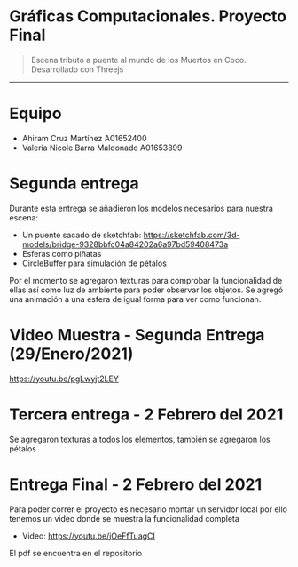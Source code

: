 # Gráficas Computacionales. Proyecto Final

> Escena tributo a puente al mundo de los Muertos en Coco. Desarrollado con Threejs

<hr>

# Equipo

- Ahiram Cruz Martínez A01652400
- Valeria Nicole Barra Maldonado A01653899

# Segunda entrega

Durante esta entrega se añadieron los modelos necesarios para nuestra escena:

- Un puente sacado de sketchfab: https://sketchfab.com/3d-models/bridge-9328bbfc04a84202a6a97bd59408473a
- Esferas como piñatas
- CircleBuffer para simulación de pétalos

Por el momento se agregaron texturas para comprobar la funcionalidad de ellas así como
luz de ambiente para poder observar los objetos. Se agregó una animación a una esfera de igual
forma para ver como funcionan.

# Video Muestra - Segunda Entrega (29/Enero/2021)

https://youtu.be/pgLwyjt2LEY

# Tercera entrega -  2 Febrero del 2021

Se agregaron texturas a todos los elementos, también se agregaron los pétalos

# Entrega Final -  2 Febrero del 2021

Para poder correr el proyecto es necesario montar un servidor local por ello
tenemos un video donde se muestra la funcionalidad completa

- Video: https://youtu.be/jOeFfTuagCI

El pdf se encuentra en el repositorio


